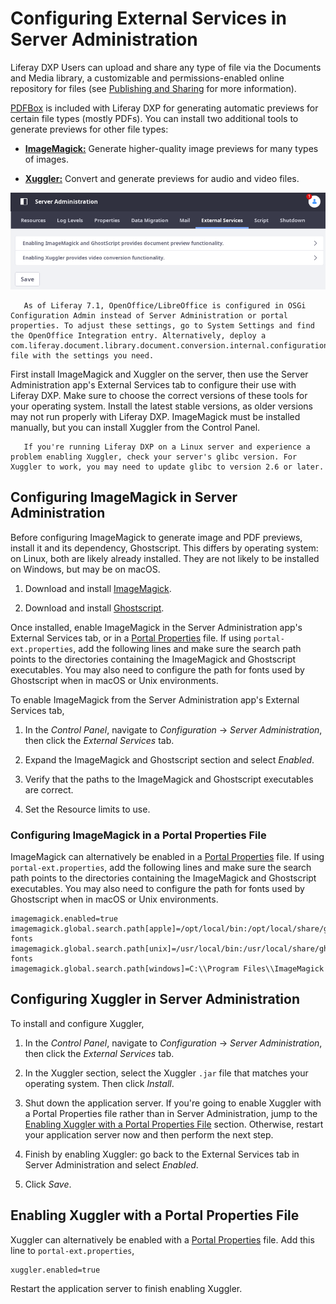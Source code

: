 # Configuring External Services in Server Administration

<!-- If we moved this to the Documents and Media Section we could just link there -->

Liferay DXP Users can upload and share any type of file via the Documents and Media library, a customizable and permissions-enabled online repository for files (see [Publishing and Sharing](./../content-authoring-and-management/documents-and-media/publishing_and_sharing) for more information).

[PDFBox](https://pdfbox.apache.org/) is included with Liferay DXP for generating automatic previews for certain file types (mostly PDFs). You can install two additional tools to generate previews for other file types: 

<!--
-   [**OpenOffice:**](https://www.openoffice.org/) or [**LibreOffice:**](https://www.libreoffice.org/)
    Convert and generate previews for many types of documents. 
-->

-   [**ImageMagick:**](https://www.imagemagick.org/script/index.php) Generate higher-quality image previews for many types of images. 

-   [**Xuggler:**](http://www.xuggle.com/xuggler/) Convert and generate previews for audio and video files. 

![Enable ImageMagick, Ghostscript, and Xuggler from the External Services tab.](./configuring-external-services-in-server-administration/images/01.png)

```note::
   As of Liferay 7.1, OpenOffice/LibreOffice is configured in OSGi Configuration Admin instead of Server Administration or portal properties. To adjust these settings, go to System Settings and find the OpenOffice Integration entry. Alternatively, deploy a com.liferay.document.library.document.conversion.internal.configuration.OpenOfficeConfiguration.config file with the settings you need.
```

First install ImageMagick and Xuggler on the server, then use the Server Administration app's External Services tab to configure their use with Liferay DXP. Make sure to choose the correct versions of these tools for your operating system. Install the latest stable versions, as older versions may not run properly with Liferay DXP. ImageMagick must be installed manually, but you can install Xuggler from the Control Panel. 

```tip:::
   If you're running Liferay DXP on a Linux server and experience a problem enabling Xuggler, check your server's glibc version. For Xuggler to work, you may need to update glibc to version 2.6 or later.
```

## Configuring ImageMagick in Server Administration

Before configuring ImageMagick to generate image and PDF previews, install it and its dependency, Ghostscript. This differs by operating system: on Linux, both are likely already installed. They are not likely to be installed on Windows, but may be on macOS.

1. Download and install [ImageMagick](https://www.imagemagick.org/script/index.php).

1. Download and install [Ghostscript](https://www.ghostscript.com/).

Once installed, enable ImageMagick in the Server Administration app's External Services tab, or in a [Portal Properties](./../installation-and-upgrades/reference/portal-properties.md) file. If using `portal-ext.properties`, add the following lines and make sure the search path points to the directories containing the ImageMagick and Ghostscript executables. You may also need to configure the path for fonts used by Ghostscript when in macOS or Unix environments.

To enable ImageMagick from the Server Administration app's External Services tab,

1. In the *Control Panel*, navigate to *Configuration* &rarr; *Server Administration*, then click the *External Services* tab.

1. Expand the ImageMagick and Ghostscript section and select *Enabled*.

1. Verify that the paths to the ImageMagick and Ghostscript executables are correct.

1. Set the Resource limits to use.

### Configuring ImageMagick in a Portal Properties File

ImageMagick can alternatively be enabled in a [Portal Properties](./../installation-and-upgrades/reference/portal-properties.md) file. If using `portal-ext.properties`, add the following lines and make sure the search path points to the directories containing the ImageMagick and Ghostscript executables. You may also need to configure the path for fonts used by Ghostscript when in macOS or Unix environments. 

```properties
imagemagick.enabled=true
imagemagick.global.search.path[apple]=/opt/local/bin:/opt/local/share/ghostscript/fonts:/opt/local/share/fonts/urw-fonts
imagemagick.global.search.path[unix]=/usr/local/bin:/usr/local/share/ghostscript/fonts:/usr/local/share/fonts/urw-fonts
imagemagick.global.search.path[windows]=C:\\Program Files\\ImageMagick
```
## Configuring Xuggler in Server Administration

To install and configure Xuggler,

1. In the *Control Panel*, navigate to *Configuration* &rarr; *Server Administration*, then click the *External Services* tab. 

1. In the Xuggler section, select the Xuggler `.jar` file that matches your operating system. Then click *Install*. 

1. Shut down the application server. If you're going to enable Xuggler with a Portal Properties file rather than in Server Administration, jump to the [Enabling Xuggler with a Portal Properties File](#enabling-xuggler-wtih-a-portal-properties-file) section. Otherwise, restart your application server now and then perform the next step. 

1. Finish by enabling Xuggler: go back to the External Services tab in Server Administration and select *Enabled*.

1. Click *Save*. 

## Enabling Xuggler with a Portal Properties File

Xuggler can alternatively be enabled with a [Portal Properties](./../installation-and-upgrades/reference/portal-properties.md) file. Add this line to `portal-ext.properties`,

```properties
xuggler.enabled=true
```

Restart the application server to finish enabling Xuggler.
